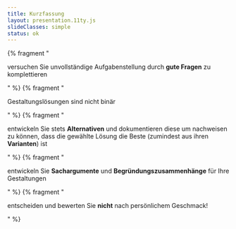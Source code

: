 ```yaml
---
title: Kurzfassung
layout: presentation.11ty.js
slideClasses: simple
status: ok
---
```


{% fragment "<p>versuchen Sie unvollständige Aufgabenstellung durch **gute Fragen** zu komplettieren</p>" %}
{% fragment "<p>Gestaltungslösungen sind nicht binär</p>" %}
{% fragment "<p>entwickeln Sie stets **Alternativen** und dokumentieren diese um nachweisen zu können, dass die gewählte Lösung die Beste (zumindest aus ihren **Varianten**) ist</p>" %}
{% fragment "<p>entwickeln Sie **Sachargumente** und **Begründungszusammenhänge** für Ihre Gestaltungen</p>" %}
{% fragment "<p>entscheiden und bewerten Sie **nicht** nach persönlichem Geschmack!</p>" %}




